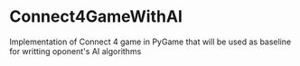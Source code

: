 # Connect4GameWithAI
Implementation of Connect 4 game in PyGame that will be used as baseline for writting oponent's AI algorithms
